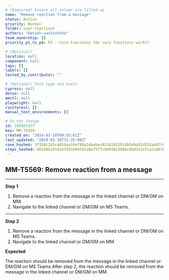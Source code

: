 ```yaml
---
# (Required) Ensure all values are filled up
name: "Remove reaction from a message"
status: Active
priority: Normal
folder: user-reactions
authors: "@arush-vashishtha"
team_ownership: []
priority_p1_to_p4: P2 - Core Functions (Do core functions work?)

# (Optional)
location: null
component: null
tags: []
labels: []
tested_by_contributor: ""

# (Optional) Test type and tools
cypress: null
detox: null
mmctl: null
playwright: null
rainforest: []
manual_test_environments: []

# Do not change
id: 145561357
key: MM-T5569
created_on: "2024-03-18T09:55:01Z"
last_updated: "2024-03-18T15:25:00Z"
case_hashed: 3f150c2b5ca054aa16e780a34aebac03162d3191db5e9dd2d552a687c92689d1b58c06fa5eced82a026ed253849e6651
steps_hashed: 00249b2e5d16f8556685d2a8e75f7cb09d8cd80bc0bd1e1efca2ad676d3c8b17057d96f53ebe1e7ef005b7c362a4c685
---
```


<!-- (Auto-generated) Based on frontmatter's "key" and "name" -->

## MM-T5569: Remove reaction from a message

---

**Step 1**

1. Remove a reaction from the message in the linked channel or DM/GM on MM.
2. Navigate to the linked channel or DM/GM on MS Teams.

---

**Step 2**

1. Remove a reaction from the message in the linked channel or DM/GM on MS Teams.
2. Navigate to the linked channel or DM/GM on MM.

**Expected**

The reaction should be removed from the message in the linked channel or DM/GM on MS Teams.After step 2, the reaction should be removed from the message in the linked channel or DM/GM on MM.
